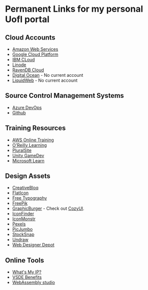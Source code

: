 # Permanent Links for my personal UofI portal

## Cloud Accounts

* [Amazon Web Services](https://us-west-2.console.aws.amazon.com/console/home?nc2=h_ct&region=us-west-2&src=header-signin#)
* [Google Cloud Platform](https://console.cloud.google.com/home/dashboard)
* [IBM CLoud](https://cloud.ibm.com/)
* [Linode](https://cloud.linode.com/dashboard)
* [RavenDB Cloud](https://cloud.ravendb.net/portal/jakebladt/products)
* [Digital Ocean](https://www.digitalocean.com/) - No current account
* [LiquidWeb](https://www.liquidweb.com/) - No current account

## Source Control Management Systems

* [Azure DevOps](https://dev.azure.com/jakebladt/)
* [Github](https://github.com/jake-bladt)

## Training Resources

* [AWS Online Training](https://www.aws.training/)
* [O'Reilly Learning](https://learning.oreilly.com/home/)
* [PluralSite](https://www.pluralsite.com)
* [Unity GameDev](https://unity.gamedevhq.com/)
* [Microsoft Learn](https://docs.microsoft.com/en-us/learn/)

## Design Assets

* [CreativeBloq](https://www.creativebloq.com/)
* [FlatIcon](https://www.flaticon.com/)
* [Free Typography](https://freetypography.com/)
* [FreePik](https://www.freepik.com/)
* [GraphicBurger](https://graphicburger.com/?s=free) - Check out [CozyUI](https://graphicburger.com/cozy-ui-kit-free-sample/).
* [IconFinder](https://www.iconfinder.com/)
* [IconMonstr](https://iconmonstr.com/)
* [Pexels](https://www.pexels.com/)
* [PicJumbo](https://picjumbo.com/latest-free-stock-photos/)
* [StockSnap](https://stocksnap.io/)
* [Undraw](https://undraw.co/)
* [Web Designer Depot](https://www.webdesignerdepot.com/category/freebies/)

## Online Tools

* [What's My IP?](https://whatsmyip.com/)
* [VSDE Benefits](https://my.visualstudio.com/Benefits?wt.mc_id=o~msft~profile~devprogram_attach&workflowid=devprogram&mkt=en-us)
* [WebAssembly studio](https://webassembly.studio/)
